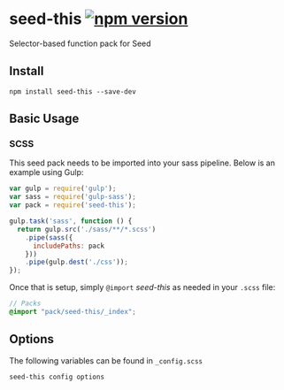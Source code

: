 # seed-this [![npm version](https://badge.fury.io/js/seed-this.svg)](https://badge.fury.io/js/seed-this)

Selector-based function pack for Seed

## Install
```
npm install seed-this --save-dev
```


## Basic Usage

### SCSS
This seed pack needs to be imported into your sass pipeline. Below is an example using Gulp:


```javascript
var gulp = require('gulp');
var sass = require('gulp-sass');
var pack = require('seed-this');

gulp.task('sass', function () {
  return gulp.src('./sass/**/*.scss')
    .pipe(sass({
      includePaths: pack
    }))
    .pipe(gulp.dest('./css'));
});
```

Once that is setup, simply `@import` *seed-this* as needed in your `.scss` file:

```scss
// Packs
@import "pack/seed-this/_index";
```

## Options

The following variables can be found in `_config.scss`

```scss
seed-this config options
```
